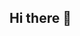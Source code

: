 ## Hi there 👋

<!--
**robertoc4t/robertoc4t** is a ✨ _special_ ✨ repository because its `README.md` (this file) appears on your GitHub profile.

Here are some ideas to get you started:
<img loading="lazy" src="https://cdn.jsdelivr.net/gh/devicons/devicon/icons/git/git-original.svg" width="40" height="40"/>
- 🔭 I’m currently working on ...
- 🌱 I’m currently learning ...
- 👯 I’m looking to collaborate on ...
- 🤔 I’m looking for help with ...
- 💬 Ask me about ...
- 📫 How to reach me: ...
- 😄 Pronouns: ...
- ⚡ Fun fact: ...
-->
